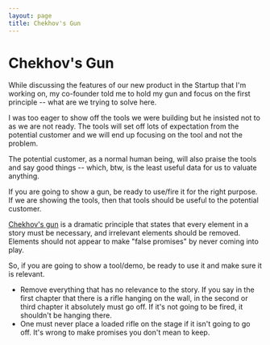 ```yaml
---
layout: page
title: Chekhov's Gun
---
```


# Chekhov's Gun

While discussing the features of our new product in the Startup that I'm working on, my co-founder told me to hold my gun and focus on the first principle -- what are we trying to solve here.

I was too eager to show off the tools we were building but he insisted not to as we are not ready. The tools will set off lots of expectation from the potential customer and we will end up focusing on the tool and not the problem.

The potential customer, as a normal human being, will also praise the tools and say good things -- which, btw, is the least useful data for us to valuate anything.

If you are going to show a gun, be ready to use/fire it for the right purpose. If we are showing the tools, then that tools should be useful to the potential customer.

[Chekhov's gun](https://en.wikipedia.org/wiki/Chekhov%27s_gun) is a dramatic principle that states that every element in a story must be necessary, and irrelevant elements should be removed. Elements should not appear to make "false promises" by never coming into play.

So, if you are going to show a tool/demo, be ready to use it and make sure it is relevant.

- Remove everything that has no relevance to the story. If you say in the first chapter that there is a rifle hanging on the wall, in the second or third chapter it absolutely must go off. If it's not going to be fired, it shouldn't be hanging there.
- One must never place a loaded rifle on the stage if it isn't going to go off. It's wrong to make promises you don't mean to keep.
